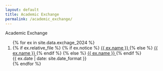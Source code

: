 ```yaml
---
layout: default
title: Academic Exchange
permalink: /academic_exchange/
---
```

<div class="container mt-3">
<div class="fs-4 fw-semibold border-bottom">
    <i class="bi bi-mortarboard"></i>
    Academic Exchange
</div>

<ol class="list-group-numbered mt-3">
  {% for ex in site.data.exchage_2024 %}
    <li class="list-group-item">
      {% if ex.relative_file %}
        {% if ex.notice %}
          <a class="text-decoration-none" href="{{ '/academic_exchange/' | append: ex.file_url }}" target="_blank"> {{ ex.name }} </a>
        {% else %}
        <!-- Use the local file path -->
          <a class="text-decoration-none" href="{{ '/assets/exchange_2024/' | append: ex.file_url }}" target="_blank"> {{ ex.name }} </a>
        {% endif %}
      {% else %}
        <!-- Use the external URL directly -->
        <a class="text-decoration-none" href="{{ ex.file_url }}" target="_blank"> {{ ex.name }} </a>
      {% endif %}
      <br>
      <span class="text-muted ms-3">{{ ex.date | date: site.date_format }}</span>
    </li>
  {% endfor %}
</ol>
</div>